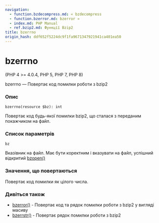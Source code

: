 ```yaml
---
navigation:
  - function.bzdecompress.md: « bzdecompress
  - function.bzerror.md: bzerror »
  - index.md: PHP Manual
  - ref.bzip2.md: Функції Bzip2
title: bzerrno
origin_hash: ddf652f5224dc9f1fa9671347921941ca401ea50
---
```

# bzerrno

(PHP 4 >= 4.0.4, PHP 5, PHP 7, PHP 8)

bzerrno — Повертає код помилки роботи з bzip2

### Опис

```methodsynopsis
bzerrno(resource $bz): int
```

Повертає код будь-якої помилки bzip2, що сталася з переданим покажчиком на файл.

### Список параметрів

`bz`

Вказівник на файл. Має бути коректним і вказувати на файл, успішний відкритий [bzopen()](function.bzopen.md)

### Значення, що повертаються

Повертає код помилки як цілого числа.

### Дивіться також

-   [bzerror()](function.bzerror.md) \- Повертає код та рядок помилки роботи з bzip2 у вигляді масиву
-   [bzerrstr()](function.bzerrstr.md) \- Повертає рядок помилки роботи з bzip2
